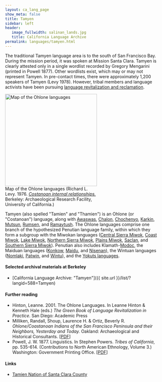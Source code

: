 ```yaml
---
layout: ca_lang_page
show_meta: false
title: Tamyen
sidebar: left
header:
   image_fullwidth: salinan_lands.jpg
   title: California Language Archive
permalink: languages/tamyen.html
---
```


The traditional Tamyen language area is to the south of San Francisco Bay. During the mission period, it was spoken at Mission Santa Clara. Tamyen is clearly attested only in a single wordlist recorded by Gregory Mengarini (printed in Powell 1877). Other wordlists exist, which may or may not represent Tamyen. In pre-contact times, there were approximately 1,200 speakers of Tamyen  (Levy 1978). However, tribal members and language activists have been pursuing [language revitalization and reclamation](https://www.tamien.org/language-preservation).

<div class="image fit right" style="width: 300px;">
<a href="https://berkeley.app.box.com/v/ohlone-languages-map"><img alt="Map of the Ohlone languages" src="{{ site.urlimg }}ohlone-languages-map-small.jpg" width="300px"/></a>
<div class="caption">
Map of the Ohlone languages (Richard L. Levy. 1976. <a href="http://dpg.lib.berkeley.edu/webdb/anthpubs/search?all=&amp;volumeid=66&amp;item=1"><em>Costanoan internal relationships.</em></a> Berkeley: Archaeological Research Facility, University of California.)
</div>
</div>

Tamyen (also spelled "Tamien" and "Thamien") is an Ohlone (or "Costanoan") language, along with [Awaswas](awaswas.html), [Chalon](chalon.html), [Chochenyo](chochenyo.html), [Karkin](karkin.html), [Mutsun](mutsun.html), [Rumsen](rumsen.html), and [Ramaytush](ramaytush.html). The Ohlone languages comprise one branch of the hypothesized Penutian language family, within which they form a subgroup with the Miwokan languages ([Central Sierra Miwok](central-sierra-miwok.html), [Coast Miwok](coast-miwok.html), [Lake Miwok](lake-miwok.html), [Northern Sierra Miwok](northern-sierra-miwok.html), [Plains Miwok](plains-miwok.html), [Saclan](saclan.html), and [Southern Sierra Miwok](southern-sierra-miwok.html)). Penutian also includes Klamath-[Modoc](modoc.html), the Maiduan languages ([Konkow](konkow.html), [Maidu](maidu.html), and [Nisenan](nisenan.html)), the Wintuan languages ([Nomlaki](nomlaki.html), [Patwin](patwin.html), and [Wintu](wintu.html)), and the [Yokuts languages](yokuts.html).

#### Selected archival materials at Berkeley

* [California Language Archive: "Tamyen"]({{ site.url }}/list/?langid=588=Tamyen)

#### Further reading

* Hinton, Leanne. 2001. The Ohlone Languages. In Leanne Hinton &amp; Kenneth Hale (eds.) *The Green Book of Language Revitalization in Practice*. San Diego: Academic Press
* Milliken, Randall, Shoup, Laurence H. &amp; Ortiz, Beverly R. *Ohlone/Coastanoan Indians of the San Francisco Peninsula and their Neighbors, Yesterday and Today.* Oakland: Archaeological and Historical Consultants. [[PDF](https://digitalcommons.csumb.edu/cgi/viewcontent.cgi?article=1005&context=hornbeck_ind_1)]
* Powell, J. W. 1877. Linguistics. In Stephen Powers. *Tribes of California*, pp. 535-614. (Contributions to North American Ethnology, Volume 3.) Washington: Government Printing Office. [[PDF](http://www.archive.org/download/contributionston03unituoft/contributionston03unituoft.pdf)]

#### Links

* [Tamien Nation of Santa Clara County](https://www.tamien.org/)

